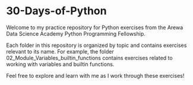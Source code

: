 # 30-Days-of-Python

Welcome to my practice repository for Python exercises from the Arewa Data Science Academy Python Programming Fellowship.

Each folder in this repository is organized by topic and contains exercises relevant to its name. For example, the folder 02_Module_Variables_builtin_functions contains exercises related to working with variables and builtin functions.

Feel free to explore and learn with me as I work through these exercises!